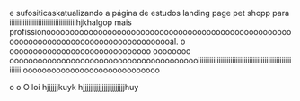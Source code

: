 e sufositicaskatualizando a página de estudos landing page pet shopp para iiiiiiiiiiiiiiiiiiiiiiiiiiiiiiiiiiihjkhalgop mais profissionooooooooooooooooooooooooooooooooooooooooooooooooooooooooooooooooooooooooooooooooooooooal.
o
oooooooooooooooooooooooooooooo
oooooooo
ooooooooooooooooooooooooooooooooooooooooiiiiiiiiiiiiiiiiiiiiiiiiiiiiiiiiiiiiiiiiiiiiiiiiiiiiiii
ooooooooooooooooooooooooooooo

o
o
O
loi
hjjjjjjkuyk
hjjjjjjjjjjjjjjjjjjjjjjhuy
